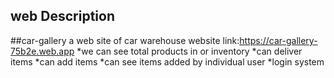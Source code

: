 ## web Description

##car-gallery
a web site of car warehouse
website link:https://car-gallery-75b2e.web.app
*we can see total products in or inventory
*can deliver items
*can add items
*can see items added by individual user
\*login system

